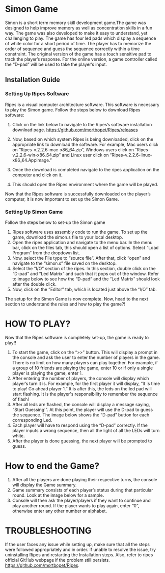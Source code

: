 # Simon Game
Simon is a short term memory skill development game.The game was designed to help improve memory as well as concentration skills in a fun way. The game was also developed to make it easy to understand, yet challenging to play. The game has four led pads which display a sequence of white color for a short period of time. The player has to memorize the order of sequence and guess the sequence correctly within a time constraint.
The original version of the game has a touch sensitive pad to track the player’s response. For the online version, a game controller called the “D-pad” will be used to take the player’s input.
## Installation Guide
### Setting Up Ripes Software
Ripes is a visual computer architecture software. This software is necessary to play the Simon game. Follow the steps below to download Ripes software:
1. Click on the link below to navigate to the Ripes’s software installation download page.
https://github.com/mortbopet/Ripes/releases

2. Now, based on which system Ripes is being downloaded, click on the appropriate link to download the software. For example, Mac users click on “Ripes-v.2.2.6-mac-x86_64.zip”, Windows users click on “Ripes-v.2.2.6-win-x86_64.zip” and Linux user click on “Ripes-v.2.2.6-linux-x86_64.Appimage.”

3. Once the download is completed navigate to the ripes application on the computer and click on it.
4. This should open the Ripes environment where the game will be played.


Now that the Ripes software is successfully downloaded on the player’s computer, it is now important to set up the Simon Game.

### Setting Up Simon Game
Follow the steps below to set-up the Simon game
1. Ripes software uses assembly code to run the game. To set up the game, download the simon.s file to your local desktop.
2. Open the ripes application and navigate to the menu bar. In the menu bar, click on the files tab, this should open a list of options. Select “Load Program” from the dropdown list.
3. Now, select the File type to “source file”. After that, click “open” and navigate to the “simon.s” file saved on the desktop.
4. Select the “I/O” section of the ripes. In this section, double click on the “D-pad” and “Led Matrix” and such that it pops out of the window. Refer to image below to see how the “D-pad” and the “Led Matrix” should look after the double click.
5. Now, click on the “Editor” tab, which is located just above the “I/O” tab.

The setup for the Simon Game is now complete. Now, head to the next section to understand the rules and how to play the game?!

# HOW TO PLAY?
Now that the Ripes software is completely set-up, the game is ready to play!!
1. To start the game, click on the “>>” button. This will display a prompt in the console and ask the user to enter the number of players in the game. There is no limit on how many players can play together. For example, if a group of 10 friends are playing the game, enter 10 or if only a single player is playing the game, enter 1.
2. After entering the number of players, the console will display which player’s turn it is. For example, for the first player it will display, “It is time to play! Go ahead player 1.” It is after this, the leds on the led pad will start flashing. It is the player's responsibility to remember the sequence of flash!
3.  After all leds are flashed, the console will display a message saying, “Start Guessing!”. At this point, the player will use the D-pad to guess the sequence. The image below shows the “D-pad” button for each corresponding Led.
4. Each player will have to respond using the “D-pad” correctly. If the player inputs a wrong sequence, then all the light of all the LEDs will turn white.
5. After the player is done guessing, the next player will be prompted to guess.

# How to end the Game?
1. After all the players are done playing their respective turns, the console will display the Game summary.
2. Game summary consists of each player’s status during that particular round. Look at the image below for a sample.
3. Console will then ask the player/players if they want to continue and play another round. If the player wants to play again, enter “0”, otherwise enter any other number or alphabet.

# TROUBLESHOOTING
If the user faces any issue while setting up, make sure that all the steps were followed appropriately and in order. If unable to resolve the issue, try uninstalling Ripes and restarting the Installation steps. Also, refer to ripes official GitHub webpage if the problem still persists. https://github.com/mortbopet/Ripes.
